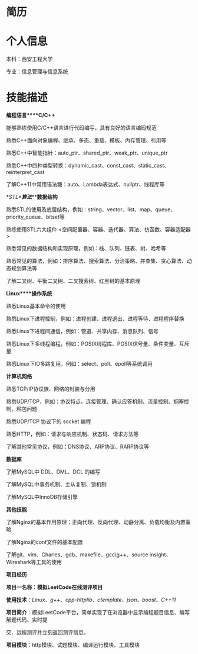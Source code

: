 # 简历

# 个人信息

本科：西安工程大学

专业：信息管理与信息系统

# 技能描述

**编程语言****C/C++**

能够熟练使用C/C++语言进行代码编写，具有良好的语言编码规范

熟悉C++面向对象编程、继承、多态、重载、模板、内存管理、引用等

熟悉C++中智能指针：auto_ptr、shared_ptr、weak_ptr、unique_ptr

熟悉C++中四种类型转换：dynamic_cast、const_cast、static_cast、reinterpret_cast

了解C++11中常用语法糖：auto、Lambda表达式、nullptr、线程库等

**STL\****算法****\****数据结构**

熟悉STL的使用及底层结构，例如：string、vector、list、map、queue、priority_queue、bitset等

熟练使用STL六大组件 <空间配置器、容器、迭代器、算法、仿函数、容器适配器>

熟悉常见的数据结构和实现原理，例如：栈、队列、链表、树、哈希等

熟悉常见的算法，例如：排序算法、搜索算法、分治策略、并查集、贪心算法、动态规划算法等

了解二叉树、平衡二叉树、二叉搜索树、红黑树的基本原理

**Linux****操作系统**

熟悉Linux基本命令的使用

熟悉Linux下进程控制，例如：进程创建、进程退出、进程等待、进程程序替换

熟悉Linux下进程间通信，例如：管道、共享内存、消息队列、信号

熟悉Linux下多线程编程，例如：POSIX线程库、POSIX信号量、条件变量、互斥量

熟悉Linux下IO多路复用，例如：select、poll、epoll等系统调用

**计算机网络**

熟悉TCP/IP协议族、网络的封装与分用

熟悉UDP/TCP，例如：协议特点、连接管理、确认应答机制、流量控制、拥塞控制、粘包问题

熟悉UDP/TCP 协议下的 socket 编程

熟悉HTTP，例如：请求与响应机制、状态码、请求方法等

了解其他常见协议，例如：DNS协议、ARP协议、RARP协议等

**数据库**

了解MySQL中 DDL、DML、DCL 的编写

了解MySQL中事务机制、主从复制、锁机制

了解MySQL中InnoDB存储引擎

**其他技能**

了解Nginx的基本作用原理：正向代理、反向代理、动静分离、负载均衡及内置策略

了解Nginx的conf文件的基本配置

了解git、vim、Charles、gdb、makefile、gcc\g++、source insight、Wireshark等工具的使用

**项目经历**

**项目一名称**：**模拟****LeetCode****在线测评项目**

**使用技术**：*Linux*、*g++*、*cpp-httplib*、*ctemplate*、*json*、*boost*、*C++11*

**项目简介**：模拟LeetCode平台，简单实现了在浏览器中显示编程题目信息、编写解题代码、实时提

交、远程测评并立刻返回测评信息。

**项目模块**：http模块、试题模块、编译运行模块、工具模块